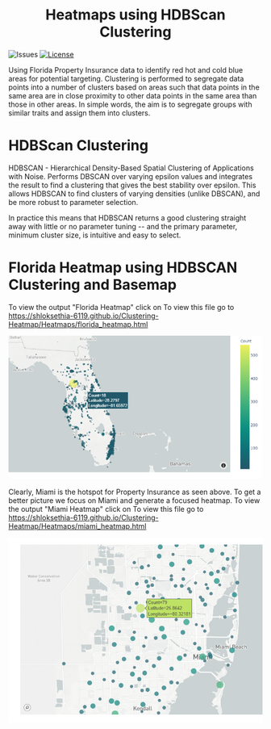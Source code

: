 <h1 align= "center">Heatmaps using HDBScan Clustering</h1>

![Issues](https://img.shields.io/github/issues/shloksethia-6119/Clustering-Heatmap)
[![License](https://img.shields.io/github/license/shloksethia-6119/Clustering-Heatmap)](https://github.com/shloksethia-6119/Clustering-Heatmap/blob/master/LICENSE)

Using Florida Property Insurance data to identify red hot and cold blue areas for potential targeting. Clustering is performed to segregate data points into a number of clusters based on areas such that data points in the same area are in close proximity to other data points in the same area than those in other areas. In simple words, the aim is to segregate groups with similar traits and assign them into clusters.

# HDBScan Clustering
HDBSCAN - Hierarchical Density-Based Spatial Clustering of Applications with Noise. Performs DBSCAN over varying epsilon values and integrates the result to find a clustering that gives the best stability over epsilon. This allows HDBSCAN to find clusters of varying densities (unlike DBSCAN), and be more robust to parameter selection.

In practice this means that HDBSCAN returns a good clustering straight away with little or no parameter tuning -- and the primary parameter, minimum cluster size, is intuitive and easy to select.

# Florida Heatmap using HDBSCAN Clustering and Basemap
To view the output "Florida Heatmap" click on To view this file go to 
https://shloksethia-6119.github.io/Clustering-Heatmap/Heatmaps/florida_heatmap.html

<p align="center"><img src="./readme_assets/florida_map.png"></p>


Clearly, Miami is the hotspot for Property Insurance as seen above. To get a better picture we focus on Miami and generate a focused heatmap.
To view the output "Miami Heatmap" click on To view this file go to 
https://shloksethia-6119.github.io/Clustering-Heatmap/Heatmaps/miami_heatmap.html

<p align="center"><img src="./readme_assets/miami_map.png"></p>
